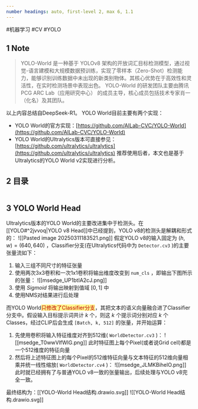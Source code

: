 ```yaml
---
number headings: auto, first-level 2, max 6, 1.1
---
```

#机器学习 #CV #YOLO

## 1 Note

> YOLO-World 是一种基于 YOLOv8 架构的开放词汇目标检测模型，通过视觉-语言建模和大规模数据预训练，实现了零样本（Zero-Shot）检测能力，能够识别训练数据中未出现的新类别物体。其核心优势在于高效性和灵活性，在实时检测场景中表现出色。
> YOLO-World 的研发团队主要由腾讯 PCG ARC Lab（应用研究中心） 的成员主导，核心成员包括技术专家肖一（化名）及其团队。

以上内容总结自DeepSeek-R1。
YOLO World目前主要有两个实现：
- YOLO World的官方实现：[https://github.com/AILab-CVC/YOLO-World](https://github.com/AILab-CVC/YOLO-World)
- YOLO World的Ultralytics版本可直接参见：[https://github.com/ultralytics/ultralytics](https://github.com/ultralytics/ultralytics)
推荐使用后者，本文也是基于Ultralytics的YOLO World v2实现进行分析。

## 2 目录

```toc
```

## 3 YOLO World Head

Ultralytics版本的YOLO World的主要改进集中于检测头。在[[YOLO#^2jvvoq|YOLO v8 Head]]中已经提到，YOLO v8的检测头是解耦和形式的：
	![[Pasted image 20250311183521.png]]
假定YOLO v8的输入固定为 $(h, w)=(640, 640)$ ，Classifier分支(在Ultralytics代码中为 `Detector.cv3` )的主要张量流如下：
1. 输入三组不同尺寸的特征张量
2. 使用两次3x3卷积和一次1x1卷积将输出维度改变到 `num_cls` ，即输出下图所示的张量：
	![[msedge_UP1btIA2cJ.png]]
3. 使用 $Sigmoid$ 将输出映射到值域 $[0, 1]$ 中
4. 使用NMS对结果进行后处理

而YOLO World<span style="background:#fff88f"><font color="#c00000">只修改了Classifier分支</font></span>，其把文本的语义向量融合进了Classifier分支中。假设输入目标提示词共计 $k$ 个，则这 $k$ 个提示词分别对应 $k$ 个Classes，经过CLIP后会生成 `[Batch, k, 512]` 的张量，并开始运算：
1. 先使用卷积将输入特征维度对齐到512维( `WorldDetector.cv3` )：
	![[msedge_T0wwVlfWlG.png]]
	此时特征图上每个Pixel(或者说Grid cell)都是一个512维度的特征向量
2. 然后将上述特征图上的每个Pixel的512维特征向量与文本特征的512维向量相乘并统一线性缩放( `WorldDetector.cv4` )：
	![[msedge_JLMKBihelO.png]]
	此时就已经拥有了与普通YOLO v8一致的张量输出，后续处理与YOLO v8完全一致。

最终结构为：[[YOLO-World Head结构.drawio.svg]]
![[YOLO-World Head结构.drawio.svg]]